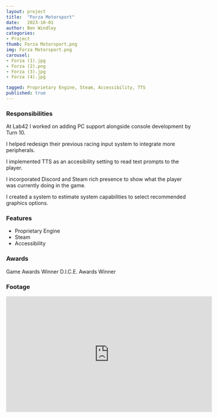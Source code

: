 ```yaml
---
layout: project
title:  "Forza Motorsport"
date:   2023-10-01
author: Ben Windley
categories:
- Project
thumb: Forza Motorsport.png
img: Forza Motorsport.png
carousel:
- Forza (1).jpg
- Forza (2).png
- Forza (3).jpg
- Forza (4).jpg

tagged: Proprietary Engine, Steam, Accessibility, TTS
published: true
---
```


### Responsibilities
At Lab42 I worked on adding PC support alongside console development by Turn 10.

I helped redesign their previous racing input system to integrate more peripherals.

I implemented TTS as an accesibility setting to read text prompts to the player.

I incorporated Discord and Steam rich presence to show what the player was currently doing in the game.

I created a system to estimate system capabilities to select recommended graphics options.

### Features
- Proprietary Engine
- Steam
- Accessibility

### Awards
Game Awards Winner
D.I.C.E. Awards Winner

### Footage

<p style="text-align: center">
<iframe width="560" height="315" src="https://www.youtube.com/embed/em4gv1Ietko?rel=0&amp;showinfo=0" frameborder="0" allow="autoplay; encrypted-media" allowfullscreen></iframe>
</p>
